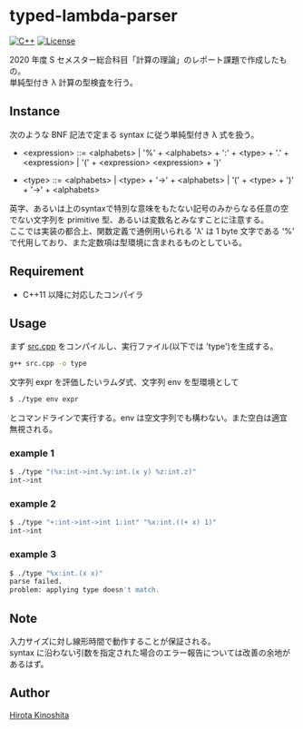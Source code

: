 # typed-lambda-parser

[![C++](https://img.shields.io/badge/C++-11-green)](https://github.com/jellc/typed-lambda-parser/blob/master/src.cpp)
[![License](https://img.shields.io/badge/licence-MIT-blue)](https://github.com/jellc/typed-lambda-parser/blob/master/LICENSE)

2020 年度 S セメスター総合科目「計算の理論」のレポート課題で作成したもの。\
単純型付き λ 計算の型検査を行う。

## Instance

次のような BNF 記法で定まる syntax に従う単純型付き λ 式を扱う。

- \<expression> ::= \<alphabets> | '%' + \<alphabets> + ':' + \<type> + '.' + \<expression> | '(' + \<expression> \<expression> + ')'

- \<type> ::= \<alphabets> | \<type> + '->' + \<alphabets> | '(' + \<type> + ')' + '->' + \<alphabets>

英字、あるいは上のsyntaxで特別な意味をもたない記号のみからなる任意の空でない文字列を primitive 型、あるいは変数名とみなすことに注意する。\
ここでは実装の都合上、関数定義で通例用いられる 'λ' は 1 byte 文字である '%' で代用しており、また定数項は型環境に含まれるものとしている。

## Requirement

- C++11 以降に対応したコンパイラ

## Usage

まず [src.cpp](https://github.com/jellc/typed-lambda-parser/blob/master/src.cpp) をコンパイルし、実行ファイル(以下では 'type')を生成する。

```bash
g++ src.cpp -o type
```

文字列 expr を評価したいラムダ式、文字列 env を型環境として

```bash
$ ./type env expr
```

とコマンドラインで実行する。env は空文字列でも構わない。また空白は適宜無視される。

### example 1

```bash
$ ./type "(%x:int->int.%y:int.(x y) %z:int.z)"
int->int
```

### example 2

```bash
$ ./type "+:int->int->int 1:int" "%x:int.((+ x) 1)"
int->int
```

### example 3

```bash
$ ./type "%x:int.(x x)"
parse failed.
problem: applying type doesn't match.
```

## Note

入力サイズに対し線形時間で動作することが保証される。\
syntax に沿わない引数を指定された場合のエラー報告については改善の余地があるはず。

## Author

[Hirota Kinoshita](https://github.com/jellc)
